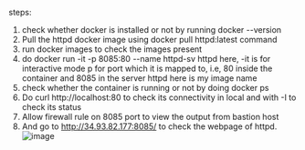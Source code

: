 steps: 

1. check whether docker is installed or not by running docker --version 
2. Pull the httpd docker image using docker pull httpd:latest command 
3. run  docker images to check the images present 
4. do docker run -it -p 8085:80 --name httpd-sv  httpd 
   here, -it is for interactive mode 
          p for port which it is mapped to, i.e, 80 inside the container and 8085 in the server 
          httpd here is my image name 
5. check whether the container is running or not by doing docker ps 
6. Do curl http://localhost:80 to check its connectivity in local and with -I to check its status 
7. Allow firewall rule on 8085 port to view the output from bastion host
8. And go to http://34.93.82.177:8085/ to check the webpage of httpd. 
![image](https://github.com/user-attachments/assets/ebc6bf8f-b145-45fc-8536-7bb43c6f83b3)
